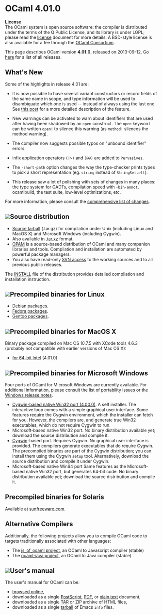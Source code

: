 <!-- ((! set title OCaml 4.01.0 !)) -->

# OCaml 4.01.0
**License**<br />
 The OCaml system is open source software: the compiler is distributed
under the terms of the Q Public License, and its library is under LGPL;
please read the [license](/docs/license.html) document for more details. A
BSD-style license is also available for a fee through the [OCaml
Consortium](/community/support.html#consortium).

This page describes OCaml version **4.01.0**,
released on 2013-09-12. Go [here](./) for a list of all releases.

## What's New

Some of the highlights in release 4.01 are:

-   It is now possible to have several variant constructors or record
    fields of the same name in scope, and type information will be used
    to disambiguate which one is used -- instead of always using the
    last one. See [this
    post](http://www.lexifi.com/blog/type-based-selection-label-and-constructors)
    for a more detailed description of the feature.

-   New warnings can be activated to warn about identifiers that are
    used after having been shadowed by an `open` construct. The `open`
    keyword can be written `open!` to silence this warning (as `method!`
    silences the method warning).

-   The compiler now suggests possible typos on "unbound identifier"
    errors.

-   Infix application operators `(|>)` and `(@@)` are added to
    `Pervasives`.

-   The `-short-path` option changes the way the type-checker prints
    types to pick a short representation (eg. `string` instead of
    `StringSet.elt`).

-   This release saw a lot of polishing with sets of changes in many
    places: the type system for GADTs, compilation speed with
    `-bin-annot`, ocamlbuild, the test suite, low-level optimizations,
    etc.

For more information, please consult the [comprehensive list of
changes](http://caml.inria.fr/pub/distrib/ocaml-4.01/notes/Changes).

## ![](../img/source.gif "")Source distribution

-   [Source tarball](http://caml.inria.fr/pub/distrib/ocaml-4.01/ocaml-4.01.0.tar.gz)
    (.tar.gz) for compilation under Unix (including Linux and MacOS X)
    and Microsoft Windows (including Cygwin).
-   Also available in
    [.tar.xz](http://caml.inria.fr/pub/distrib/ocaml-4.01/ocaml-4.01.0.tar.xz) format.
-   [OPAM](https://opam.ocaml.org/) is a source-based distribution of
    OCaml and many companion libraries and tools. Compilation and
    installation are automated by powerful package managers.
-   You also have read-only [SVN access](svn.html) to the working
 sources and to all previous public releases.

The [INSTALL](http://caml.inria.fr/pub/distrib/ocaml-4.01/notes/INSTALL) file of the
distribution provides detailed compilation and installation instruction.

## ![](../img/linux.gif "")Precompiled binaries for Linux

-   [Debian packages](http://packages.debian.org/ocaml).
-   [Fedora
    packages](https://admin.fedoraproject.org/pkgdb/acls/name/ocaml/).
-   [Gentoo
    packages](http://packages.gentoo.org/packages/?category=dev-lang;name=ocaml).


## ![](../img/macos.gif "")Precompiled binaries for MacOS X

Binary package compiled on Mac OS 10.7.5 with XCode tools 4.6.3
(probably not compatible with earlier versions of Mac OS X):

-   [for 64-bit Intel](http://caml.inria.fr/pub/distrib/ocaml-4.01/ocaml-4.01.0-intel.dmg)
    (4.01.0)

## ![](../img/windows.gif "")Precompiled binaries for Microsoft Windows

Four ports of OCaml for Microsoft Windows are currently available. For
additional information, please consult the list of [portability
issues](/learn/portability.html) or the [Windows release
notes](http://caml.inria.fr/pub/distrib/ocaml-4.01/notes/README.win32).

-   [Cygwin-based native Win32 port
    (4.00.0)](http://protz.github.com/ocaml-installer/). A self
    installer. The interactive loop comes with a simple graphical user
    interface. Some features require the Cygwin environment, which the
    installer can fetch for you. However, the compilers are, and
    generate true Win32 executables, which do not require Cygwin to run.
-   Microsoft-based native Win32 port. No binary distribution available
    yet; download the source distribution and compile it.
-   [Cygwin](http://cygwin.com/)-based port. Requires Cygwin. No
    graphical user interface is provided. The compilers generate
    executables that do require Cygwin. The precompiled binaries are
    part of the Cygwin distribution; you can install them using the
    Cygwin `setup` tool. Alternatively, download the source distribution
    and compile it under Cygwin.
-   Microsoft-based native Win64 port Same features as the
    Microsoft-based native Win32 port, but generates 64-bit code. No
    binary distribution available yet; download the source distribution
    and compile it.

## Precompiled binaries for Solaris

Available at [sunfreeware.com](http://sunfreeware.com/).

## Alternative Compilers

Additionally, the following projects allow you to compile OCaml code to
targets traditionally associated with other languages:

* The [js_of_ocaml project](http://ocsigen.org/js_of_ocaml/), an
 OCaml to Javascript compiler (stable)
* The [ocaml-java project](http://ocamljava.x9c.fr/), an OCaml to Java
 compiler (stable)

## ![](../img/doc.gif "")User's manual
The user's manual for OCaml can be:

-   [browsed online](http://caml.inria.fr/pub/docs/manual-ocaml-4.01/index.html),
-   downloaded as a single
    [PostScript](http://caml.inria.fr/pub/distrib/ocaml-4.01/ocaml-4.01-refman.ps.gz),
    [PDF](http://caml.inria.fr/pub/distrib/ocaml-4.01/ocaml-4.01-refman.pdf), or [plain
    text](http://caml.inria.fr/pub/distrib/ocaml-4.01/ocaml-4.01-refman.txt) document,
-   downloaded as a single
    [TAR](http://caml.inria.fr/pub/distrib/ocaml-4.01/ocaml-4.01-refman-html.tar.gz) or
    [ZIP](http://caml.inria.fr/pub/distrib/ocaml-4.01/ocaml-4.01-refman-html.zip) archive
    of HTML files,
-   downloaded as a single
    [tarball](http://caml.inria.fr/pub/distrib/ocaml-4.01/ocaml-4.01-refman.info.tar.gz)
    of Emacs `info` files.


